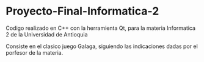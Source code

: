 # Proyecto-Final-Informatica-2
Codigo realizado en C++ con la herramienta Qt, para la materia Informatica 2 de la Universidad de Antioquia

Consiste en el clasico juego Galaga, siguiendo las indicaciones dadas por el porfesor de la materia.
